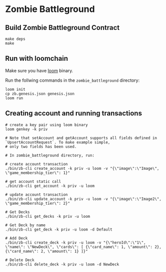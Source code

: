 # Zombie Battleground

## Build Zombie Battleground Contract

```
make deps
make
```


## Run with loomchain

Make sure you have [loom](github.com/loomnetwork/loomchain) binary.

Run the follwing commands in the `zombie_battleground` directory:
```
loom init
cp zb.genesis.json genesis.json
loom run
```

## Creating account and running transactions

```
# create a key pair using loom binary
loom genkey -k priv

# Note that setAccount and getAccount supports all fields defined in `UpsertAccountRequest`. To make example simple,
# only two fields has been used.

# In zombie_battleground directory, run:

# create account transaction
./bin/zb-cli create_account -k priv -u loom -v "{\"image\":\"Image\", \"game_membership_tier\": 1}"

# get account static call
./bin/zb-cli get_account -k priv -u loom

# update account transaction
./bin/zb-cli update_account -k priv -u loom -v "{\"image\":\"Image2\", \"game_membership_tier\": 2}"

# Get Decks
./bin/zb-cli get_decks -k priv -u loom

# Get Deck by name
./bin/zb-cli get_deck -k priv -u loom -d Default

# Add Deck
./bin/zb-cli create_deck -k priv -u loom -v "{\"heroId\":\"1\", \"name\": \"NewDeck\", \"cards\": [ {\"card_name\": 1, \"amount\": 2}, {\"card_name\": 2, \"amount\": 1} ]}"

# Delete Deck
./bin/zb-cli delete_deck -k priv -u loom -d NewDeck
```
